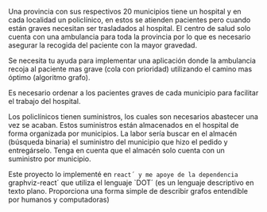 Una provincia con sus respectivos 20 municipios tiene un hospital y en cada localidad un policlínico, en estos se atienden pacientes pero cuando están graves necesitan ser trasladados al hospital. El centro de salud solo cuenta con una ambulancia para toda la provincia por lo que es necesario asegurar la recogida del paciente con la mayor gravedad. 

Se necesita tu ayuda para implementar una aplicación donde la ambulancia recoja al paciente mas grave (cola con prioridad) utilizando el camino mas óptimo (algoritmo grafo).

Es necesario ordenar a los pacientes graves de cada municipio para facilitar el trabajo del hospital.

Los  policlínicos tienen suministros, los cuales son necesarios abastecer una vez se acaban. Estos suministros  están almacenados en el hospital de forma organizada por municipios. La labor sería buscar en el almacén (búsqueda binaria) el suministro del municipio que hizo el pedido y entregárselo. Tenga en cuenta que el almacén solo cuenta con un suministro por municipio.


Este proyecto lo implementé en `react´ y me apoye de la dependencia `graphviz-react´ que utiliza el lenguaje `DOT´ (es un lenguaje descriptivo en texto plano. Proporciona una forma simple de describir grafos entendible por humanos y computadoras)

